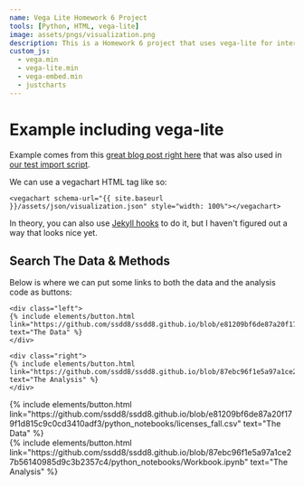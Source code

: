 ```yaml
---
name: Vega Lite Homework 6 Project
tools: [Python, HTML, vega-lite]
image: assets/pngs/visualization.png
description: This is a Homework 6 project that uses vega-lite for interactive viz!
custom_js:
  - vega.min
  - vega-lite.min
  - vega-embed.min
  - justcharts
---
```



# Example including vega-lite

Example comes from this [great blog post right here](https://blog.4dcu.be/programming/2021/05/03/Interactive-Visualizations.html) that was also used in [our test import script](https://github.com/UIUC-iSchool-DataViz/is445_bcubcg_fall2022/blob/main/week01/test_imports_week01.ipynb).

We can use a vegachart HTML tag like so:

```
<vegachart schema-url="{{ site.baseurl }}/assets/json/visualization.json" style="width: 100%"></vegachart>
```

<vegachart schema-url="{{ site.baseurl }}/assets/json/visualization.json" style="width: 100%"></vegachart>

In theory, you can also use [Jekyll hooks](https://jekyllrb.com/docs/plugins/hooks/) to do it, but I haven't figured out a way that looks nice yet.


## Search The Data & Methods

Below is where we can put some links to both the data and the analysis code as buttons:

```
<div class="left">
{% include elements/button.html link="https://github.com/ssdd8/ssdd8.github.io/blob/e81209bf6de87a20f179f1d815c9c0cd3410adf3/python_notebooks/licenses_fall.csv" text="The Data" %}
</div>

<div class="right">
{% include elements/button.html link="https://github.com/ssdd8/ssdd8.github.io/blob/87ebc96f1e5a97a1ce27b56140985d9c3b2357c4/python_notebooks/Workbook.ipynb" text="The Analysis" %}
</div>
```

<!-- these are written in a combo of html and liquid --> 

<div class="left">
{% include elements/button.html link="https://github.com/ssdd8/ssdd8.github.io/blob/e81209bf6de87a20f179f1d815c9c0cd3410adf3/python_notebooks/licenses_fall.csv" text="The Data" %}
</div>

<div class="right">
{% include elements/button.html link="https://github.com/ssdd8/ssdd8.github.io/blob/87ebc96f1e5a97a1ce27b56140985d9c3b2357c4/python_notebooks/Workbook.ipynb" text="The Analysis" %}
</div>


